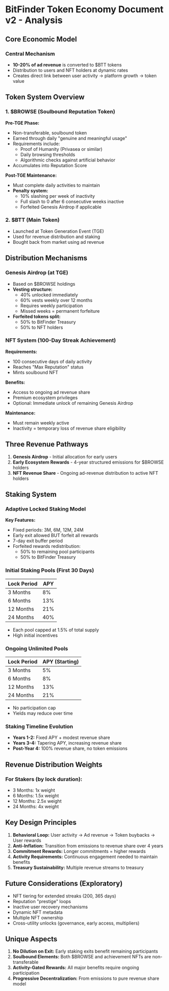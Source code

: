 # BitFinder Token Economy Document v2 - Analysis

## Core Economic Model

### Central Mechanism
- **10-20% of ad revenue** is converted to $BTT tokens
- Distribution to users and NFT holders at dynamic rates
- Creates direct link between user activity → platform growth → token value

## Token System Overview

### 1. $BROWSE (Soulbound Reputation Token)
**Pre-TGE Phase:**
- Non-transferable, soulbound token
- Earned through daily "genuine and meaningful usage"
- Requirements include:
  - Proof of Humanity (Privasea or similar)
  - Daily browsing thresholds
  - Algorithmic checks against artificial behavior
- Accumulates into Reputation Score

**Post-TGE Maintenance:**
- Must complete daily activities to maintain
- **Penalty system:**
  - 10% slashing per week of inactivity
  - Full slash to 0 after 6 consecutive weeks inactive
  - Forfeited Genesis Airdrop if applicable

### 2. $BTT (Main Token)
- Launched at Token Generation Event (TGE)
- Used for revenue distribution and staking
- Bought back from market using ad revenue

## Distribution Mechanisms

### Genesis Airdrop (at TGE)
- Based on $BROWSE holdings
- **Vesting structure:**
  - 40% unlocked immediately
  - 60% vests weekly over 12 months
  - Requires weekly participation
  - Missed weeks = permanent forfeiture
- **Forfeited tokens split:**
  - 50% to BitFinder Treasury
  - 50% to NFT holders

### NFT System (100-Day Streak Achievement)
**Requirements:**
- 100 consecutive days of daily activity
- Reaches "Max Reputation" status
- Mints soulbound NFT

**Benefits:**
- Access to ongoing ad revenue share
- Premium ecosystem privileges
- Optional: Immediate unlock of remaining Genesis Airdrop

**Maintenance:**
- Must remain weekly active
- Inactivity = temporary loss of revenue share eligibility

## Three Revenue Pathways

1. **Genesis Airdrop** - Initial allocation for early users
2. **Early Ecosystem Rewards** - 4-year structured emissions for $BROWSE holders
3. **NFT Revenue Share** - Ongoing ad-revenue distribution to active NFT holders

## Staking System

### Adaptive Locked Staking Model
**Key Features:**
- Fixed periods: 3M, 6M, 12M, 24M
- Early exit allowed BUT forfeit all rewards
- 7-day exit buffer period
- Forfeited rewards redistribution:
  - 50% to remaining pool participants
  - 50% to BitFinder Treasury

### Initial Staking Pools (First 30 Days)
| Lock Period | APY |
|------------|-----|
| 3 Months   | 8%  |
| 6 Months   | 13% |
| 12 Months  | 21% |
| 24 Months  | 40% |

- Each pool capped at 1.5% of total supply
- High initial incentives

### Ongoing Unlimited Pools
| Lock Period | APY (Starting) |
|------------|----------------|
| 3 Months   | 5%             |
| 6 Months   | 8%             |
| 12 Months  | 13%            |
| 24 Months  | 21%            |

- No participation cap
- Yields may reduce over time

### Staking Timeline Evolution
- **Years 1-2:** Fixed APY + modest revenue share
- **Years 3-4:** Tapering APY, increasing revenue share
- **Post-Year 4:** 100% revenue share, no token emissions

## Revenue Distribution Weights

### For Stakers (by lock duration):
- 3 Months: 1x weight
- 6 Months: 1.5x weight
- 12 Months: 2.5x weight
- 24 Months: 4x weight

## Key Design Principles

1. **Behavioral Loop:** User activity → Ad revenue → Token buybacks → User rewards
2. **Anti-Inflation:** Transition from emissions to revenue share over 4 years
3. **Commitment Rewards:** Longer commitments = higher rewards
4. **Activity Requirements:** Continuous engagement needed to maintain benefits
5. **Treasury Sustainability:** Multiple revenue streams to treasury

## Future Considerations (Exploratory)

- NFT tiering for extended streaks (200, 365 days)
- Reputation "prestige" loops
- Inactive user recovery mechanisms
- Dynamic NFT metadata
- Multiple NFT ownership
- Cross-utility unlocks (governance, early access, multipliers)

## Unique Aspects

1. **No Dilution on Exit:** Early staking exits benefit remaining participants
2. **Soulbound Elements:** Both $BROWSE and achievement NFTs are non-transferable
3. **Activity-Gated Rewards:** All major benefits require ongoing participation
4. **Progressive Decentralization:** From emissions to pure revenue share model